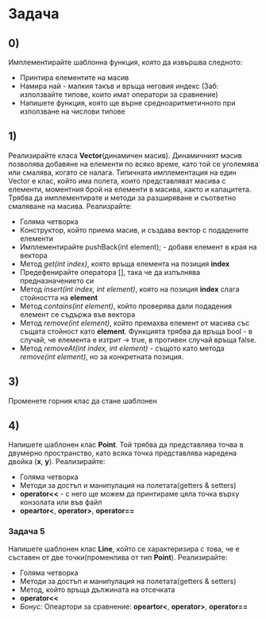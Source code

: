 # Задача

## 0)
Имплементирайте шаблонна функция, която да извършва следното:
 - Принтира елементите на масив
 - Намира най - малкия такъв и връща неговия индекс (Заб: използвайте типове, които имат оператори за сравнение)
 - Напишете функция, която ще върне средноаритметичното при използване на числови типове

## 1)
Реализирайте класа **Vector**(динамичен масив). Динамичният масив позволява добавяне на елементи по всяко време, като той се уголемява или смалява, когато се налага. Типичната имплементация на един Vector е клас, който има полета, които представляват масива с елементи, моментния брой на елементи в масива, както и капацитета. Трябва да имплементирате и методи за разширяване и съответно смаляване на масива. Реализрайте:
* Голяма четворка
* Конструктор, който приема масив, и създава вектор с подадените елементи
* Имплементирайте pushBack(int element); - добавя елемент в края на вектора
* Метод *get(int index)*, която връща елемента на позиция **index**
* Предефенирайте оператора [], така че да изпълнява предназначението си
* Метод *insert(int index, int element)*, която на позиция **index** слага стойността на **element**
* Метод *contains(int element)*, който проверява дали подадения елемент се съдържа във вектора
* Метод *remove(int element)*, който премахва елемент от масива със същата стойност като **element**. Функцията трябва да връща bool - в случай, че елемента е изтрит -> true, в противен случай връща false.
* Метод *removeAt(int index, int element)* - същото като метода *remove(int element)*, но за конкретната позиция.

## 3)
Променете горния клас да стане шаблонен

## 4)
Напишете шаблонен клас **Point**. Той трябва да представлява точва в двумерно пространство, като всяка точка представлява наредена двойка (**x**, **y**). Реализирайте:
* Голяма четворка
* Методи за достъп и манипулация на полетата(getters & setters)
* **operator<<** - с него ще можем да принтираме цяла точка върху конзолата или във файл
* **opeartor<**, **operator>**, **operator==**

### Задача 5
Напишете шаблонен клас **Line**, който се характеризира с това, че е съставен от две точки(променлива от тип **Point**). Реализирайте: 
* Голяма четворка
* Методи за достъп и манипулация на полетата(getters & setters)
* Метод, който връща дължината на отсечката 
* **operator<<**
* *Бонус:* Опеартори за сравнение: **opeartor<**, **operator>**, **operator==**
